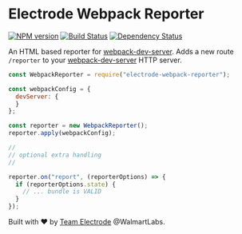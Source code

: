 # Electrode Webpack Reporter

[![NPM version][npm-image]][npm-url] [![Build Status][travis-image]][travis-url] [![Dependency Status][daviddm-image]][daviddm-url]

An HTML based reporter for [webpack-dev-server].  Adds a new route `/reporter` to your [webpack-dev-server] HTTP server.

```js
const WebpackReporter = require("electrode-webpack-reporter");

const webpackConfig = {
  devServer: {
  }
};

const reporter = new WebpackReporter();
reporter.apply(webpackConfig);

//
// optional extra handling
//

reporter.on("report", (reporterOptions) => {
  if (reporterOptions.state) {
    // ... bundle is VALID
  }
});
```

Built with :heart: by [Team Electrode](https://github.com/orgs/electrode-io/people) @WalmartLabs.

[webpack-dev-server]: https://webpack.github.io/docs/webpack-dev-server.html
[npm-image]: https://badge.fury.io/js/electrode-webpack-reporter.svg
[npm-url]: https://npmjs.org/package/electrode-webpack-reporter
[travis-image]: https://travis-ci.org/electrode-io/electrode-webpack-reporter.svg?branch=master
[travis-url]: https://travis-ci.org/electrode-io/electrode-webpack-reporter
[daviddm-image]: https://david-dm.org/electrode-io/electrode-webpack-reporter.svg?theme=shields.io
[daviddm-url]: https://david-dm.org/electrode-io/electrode-webpack-reporter
